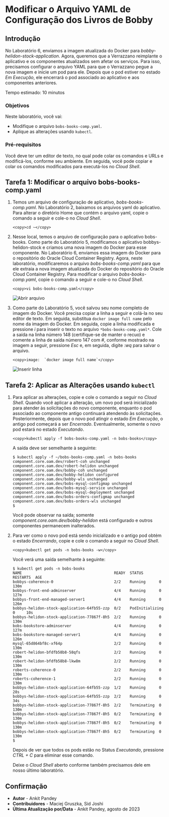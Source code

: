 # Modificar o Arquivo YAML de Configuração dos Livros de Bobby

## Introdução

No Laboratório 6, enviamos a imagem atualizada do Docker para _bobby-helidon-stock-application_. Agora, queremos que a Verrazzano reimplante o aplicativo e os componentes atualizados sem afetar os serviços. Para isso, precisamos configurar o arquivo YAML para que o Verrazzano pegue a nova imagem e inicie um pod para ele. Depois que o pod estiver no estado _Em Execução_, ele encerrará o pod associado ao aplicativo e aos componentes anteriores.

Tempo estimado: 10 minutos

### Objetivos

Neste laboratório, você vai:

*   Modifique o arquivo `bobs-books-comp.yaml`.
*   Aplique as alterações usando `kubectl`.

### Pré-requisitos

Você deve ter um editor de texto, no qual pode colar os comandos e URLs e modificá-los, conforme seu ambiente. Em seguida, você pode copiar e colar os comandos modificados para executá-los no _Cloud Shell_.

## Tarefa 1: Modificar o arquivo bobs-books-comp.yaml

1.  Temos um arquivo de configuração de aplicativo, _bobs-books-comp.yaml_. No Laboratório 2, baixamos os arquivos yaml do aplicativo. Para alterar o diretório Home que contém o arquivo yaml, copie o comando a seguir e cole-o no _Cloud Shell_.
    
        <copy>cd ~</copy>
        
2.  Nesse local, temos o arquivo de configuração para o aplicativo bobs-books. Como parte do Laboratório 5, modificamos o aplicativo bobbys-helidon-stock e criamos uma nova imagem do Docker para esse componente. No Laboratório 6, enviamos essa imagem do Docker para o repositório do Oracle Cloud Container Registry. Agora, neste laboratório, modificaremos o arquivo _bobs-books-comp.yaml_ para que ele extraia a nova imagem atualizada do Docker do repositório do Oracle Cloud Container Registry. Para modificar o arquivo _bobs-books-comp.yaml_, copie o comando a seguir e cole-o no _Cloud Shell_.
    
        <copy>vi bobs-books-comp.yaml</copy>
        
    
    ![Abrir arquivo](images/openfile.png " ")
    
3.  Como parte do Laboratório 5, você salvou seu nome completo de imagem do Docker. Você precisa copiar a linha a seguir e colá-la no seu editor de texto. Em seguida, substitua `docker image full name` pelo nome da imagem do Docker. Em seguida, copie a linha modificada e pressione _i_ para inserir o texto no arquivo `*bobs-books-comp.yaml*`. Cole a saída na linha número 148 (certifique-se de manter o recuo) e comente a linha de saída número 147 com _#_, conforme mostrado na imagem a seguir, pressione _Esc_ e, em seguida, digite _:wq_ para salvar o arquivo.
    
        <copy>image:  `docker image full name`</copy>
        
    
    ![Inserir linha](images/insert-line.png " ")
    

## Tarefa 2: Aplicar as Alterações usando `kubectl`

1.  Para aplicar as alterações, copie e cole o comando a seguir no _Cloud Shell_. Quando você aplicar a alteração, um novo pod será inicializado para atender às solicitações do novo componente, enquanto o pod associado ao componente antigo continuará atendendo às solicitações. Posteriormente, depois que o novo pod atingir o estado _Em Execução_, o antigo pod começará a ser _Encerrado_. Eventualmente, somente o novo pod estará no estado _Executando_.
    
        <copy>kubectl apply -f bobs-books-comp.yaml -n bobs-books</copy>
        
    
    A saída deve ser semelhante à seguinte:
    
        $ kubectl apply -f ~/bobs-books-comp.yaml -n bobs-books
        component.core.oam.dev/robert-coh unchanged
        component.core.oam.dev/robert-helidon unchanged
        component.core.oam.dev/bobby-coh unchanged
        component.core.oam.dev/bobby-helidon configured
        component.core.oam.dev/bobby-wls unchanged
        component.core.oam.dev/bobs-mysql-configmap unchanged
        component.core.oam.dev/bobs-mysql-service unchanged
        component.core.oam.dev/bobs-mysql-deployment unchanged
        component.core.oam.dev/bobs-orders-configmap unchanged
        component.core.oam.dev/bobs-orders-wls unchanged
        $
        
    
    Você pode observar na saída; somente _component.core.oam.dev/bobby-helidon_ está configurado e outros componentes permanecem inalterados.
    
2.  Para ver como o novo pod está sendo inicializado e o antigo pod obtém o estado _Encerrando_, copie e cole o comando a seguir no _Cloud Shell_.
    
        <copy>kubectl get pods -n bobs-books -w</copy>
        
    
    Você verá uma saída semelhante à seguinte:
    
        $ kubectl get pods -n bobs-books
        NAME                                         READY  STATUS   RESTARTS  AGE
        bobbys-coherence-0                           2/2    Running      0         130m
        bobbys-front-end-adminserver                 4/4    Running      0         127m
        bobbys-front-end-managed-server1             4/4    Running      0         126m
        bobbys-helidon-stock-application-64fb55-zzp  0/2    PodInitializing  0     10s
        bobbys-helidon-stock-application-77867f-8h5  2/2    Running      0         130m
        bobs-bookstore-adminserver                   4/4    Running      0         127m
        bobs-bookstore-managed-server1               4/4    Running      0         126m
        mysql-65d864bf8c-xf64p                       2/2    Running      0         130m
        robert-helidon-bfdfb58b8-58qfs               2/2    Running      0         130m
        robert-helidon-bfdfb58b8-lkw8m               2/2    Running      0         130m
        roberts-coherence-0                          2/2    Running      0         130m
        roberts-coherence-1                          2/2    Running      0         130m
        bobbys-helidon-stock-application-64fb55-zzp  1/2    Running      0         28s
        bobbys-helidon-stock-application-64fb55-zzp  2/2    Running      0         34s
        bobbys-helidon-stock-application-77867f-8h5  2/2    Terminating  0         130m
        bobbys-helidon-stock-application-77867f-8h5  0/2    Terminating  0         130m
        bobbys-helidon-stock-application-77867f-8h5  0/2    Terminating  0         130m
        bobbys-helidon-stock-application-77867f-8h5  0/2    Terminating  0         130m
        $
        
    
    Depois de ver que todos os pods estão no Status _Executando_, pressione _CTRL + C_ para eliminar esse comando.
    
    Deixe o _Cloud Shell_ aberto conforme também precisamos dele em nosso último laboratório.
    

## Confirmação

*   **Autor** - Ankit Pandey
*   **Contribuidores** - Maciej Gruszka, Sid Joshi
*   **Última Atualização por/Data** - Ankit Pandey, agosto de 2023